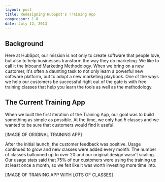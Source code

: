 ```yaml
---
layout: post
title: Redesigning HubSpot's Training App
compressor: 1.8
date: July 12, 2013
---
```


## Background
Here at HubSpot, our mission is not only to create software that people love, but also to help businesses transform the way they do marketing. We like to call it the Inbound Marketing Methodology. When we bring on a new customer, it's often a daunting task to not only learn a powerful new software platform, but to adopt a new marketing playbook. One of the ways we help our customers be successful right out of the gate is with free training classes that help you learn the tools as well as the methodology.

## The Current Training App
When we built the first iteration of the Training App, our goal was to build something as simple as possible. At the time, we only had 5 classes and we wanted to be sure that customers would find it useful.

[IMAGE OF ORIGINAL TRAINING APP]

After the initial launch, the customer feedback was positive. Usage continued to grow and new classes were added every month. The number of classes ballooned up to over 20 and our original design wasn't scaling. Our usage stats said that 75% of our customers were using the training up at least once a month, so we felt like it was worth investing more time into.

[IMAGE OF TRAINING APP WITH LOTS OF CLASSES]

